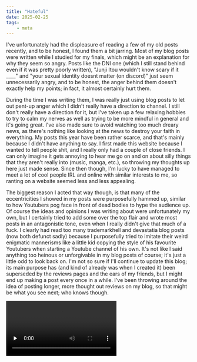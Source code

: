 ```yaml
---
title: "Hateful"
date: 2025-02-25
tags:
    - meta
---
```


I've unfortunately had the displeasure of reading a few of my old posts recently, and to be honest, I found them a bit jarring. Most of my blog posts were written while I studied for my finals, which might be an explanation for why they seem so angry. Posts like the DNI one (which I still stand behind even if it was pretty poorly written), "Junji Itou wouldn't know scary if it ____" and "your sexual identity doesnt matter (on discord)" just seem unnecessarily angry, and to be honest, the anger behind them doesn't exactly help my points; in fact, it almost certainly hurt them.

During the time I was writing them, I was really just using blog posts to let out pent-up anger which I didn't really have a direction to channel. I still don't really have a direction for it, but I've taken up a few relaxing hobbies to try to calm my nerves as well as trying to be more mindful in general and it's going great. I've also made sure to avoid watching too much dreary news, as there's nothing like looking at the news to destroy your faith in everything. My posts this year have been rather scarce, and that's mainly because I didn't have anything to say. I first made this website because I wanted to tell people shit, and I really only had a couple of close friends. I can only imagine it gets annoying to hear me go on and on about silly things that they aren't really into (music, manga, etc.), so throwing my thoughts up here just made sense. Since then though, I'm lucky to have managed to meet a lot of cool people IRL and online with similar interests to me, so ranting on a website seemed less and less appealing.

The biggest reason I acted that way though, is that many of the eccentricities I showed in my posts were purposefully hammed up, similar to how Youtubers pog face in front of dead bodies to hype the audience up. Of course the ideas and opinions I was writing about were unfortunately my own, but I certainly tried to add some over the top flair and wrote most posts in an antagonistic tone, even when I really didn't give that much of a fuck. I clearly had read too many trademarkhell and devastatia blog posts (now both defunct sadly) because I purposefully tried to imitate their weird enigmatic mannerisms like a little kid copying the style of his favourite Youtubers when starting a Youtube channel of his own. It's not like I said anything too heinous or unforgivable in my blog posts of course; it's just a little odd to look back on. I'm not so sure if I'll continue to update this blog; its main purpose has (and kind of already was when I created it) been superseded by the reviews pages and the ears of my friends, but I might end up making a post every once in a while. I've been throwing around the idea of posting longer, more thought out reviews on my blog, so that might be what you see next; who knows though.

<video controls preload="none">
    <source src="https://files.catbox.moe/p90ozm.mp4" type="video/mp4">
    Catbox must have deleted the video (so sad) it was Biden AI spitting the start of Love Sosa.
</video>